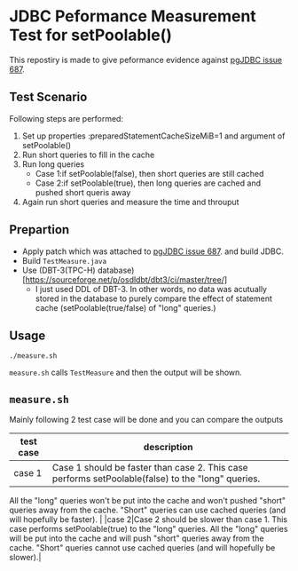 # JDBC Peformance Measurement Test for setPoolable()

This repostiry is made to give peformance evidence against [pgJDBC issue 687](https://github.com/pgjdbc/pgjdbc/issues/687).

## Test Scenario
Following steps are performed:
1. Set up properties :preparedStatementCacheSizeMiB=1 and argument of setPoolable()
1. Run short queries to fill in the cache
1. Run long queries
   - Case 1:if setPoolable(false), then short queries are still cached
   - Case 2:if setPoolable(true), then long queries are cached and pushed short queris away
1. Again run short queries and measure the time and throuput

## Prepartion

- Apply patch which was attached to [pgJDBC issue 687](https://github.com/pgjdbc/pgjdbc/issues/687). and build JDBC.
- Build `TestMeasure.java`
- Use (DBT-3(TPC-H) database)[https://sourceforge.net/p/osdldbt/dbt3/ci/master/tree/]
  - I just used DDL of DBT-3. In other words, no data was acutually stored in the database to purely compare the effect of statement cache (setPoolable(true/false) of "long" queries.)

## Usage

```
./measure.sh
```

`measure.sh` calls `TestMeasure` and then the output will be shown.

## `measure.sh`
Mainly following 2 test case will be done and you can compare the outputs

|test case|description|
|--------|--------|
|case 1|Case 1 should be faster than case 2. This case performs setPoolable(false) to the "long" queries.
All the "long" queries won't be put into the cache and  won't pushed "short" queries away from the cache.
"Short" queries can use cached queries (and will hopefully be faster). |
|case 2|Case 2 should be slower than case 1. This case performs setPoolable(true) to the "long" queries.
All the "long" queries will be put into the cache and will push "short" queries away from the cache.
"Short" queries cannot use cached queries (and will hopefully be slower).|